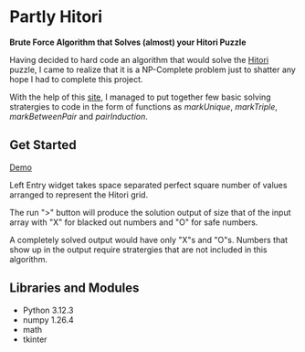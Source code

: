 # Partly Hitori

**Brute Force Algorithm that Solves (almost) your Hitori Puzzle**

Having decided to hard code an algorithm that would solve the [Hitori](https://en.wikipedia.org/wiki/Hitori) puzzle, I came to realize that it is a NP-Complete problem just to shatter any hope I had to complete this project.

With the help of this [site](https://www.conceptispuzzles.com/index.aspx?uri=puzzle/hitori/techniques), I managed to put together few basic solving stratergies to code in the form of functions as *markUnique*, *markTriple*, *markBetweenPair* and *pairInduction*.

## Get Started

[Demo](https://youtu.be/grAUYCnaC3k)

Left Entry widget takes space separated perfect square number of values arranged to represent the Hitori grid.

The run ">" button will produce the solution output of size that of the input array with "X" for blacked out numbers and "O" for safe numbers.

A completely solved output would have only "X"s and "O"s. Numbers that show up in the output require stratergies that are not included in this algorithm.

## Libraries and Modules

* Python 3.12.3
* numpy 1.26.4
* math
* tkinter
